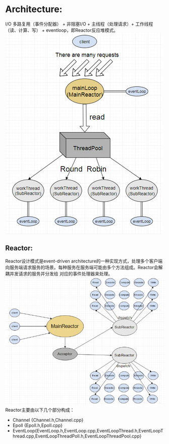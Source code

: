 # Architecture:
I/O 多路复用（事件分配器） + 非阻塞I/O + 主线程（处理请求）+ 工作线程（读、计算、写） + eventloop，即Reactor反应堆模式。
![Architecture](./images/Architecture.png)

## Reactor:
Reactor设计模式是event-driven architecture的一种实现方式，处理多个客户端向服务端请求服务的场景。每种服务在服务端可能由多个方法组成。Reactor会解耦并发请求的服务并分发给
对应的事件处理器来处理。
![Reactor](./images/Reactor.png)
Reactor主要由以下几个部分构成：

- Channel {Channel.h,Channel.cpp}
- Epoll {Epoll.h,Epoll.cpp}
- EventLoop{EventLoop.h,EventLoop.cpp,EventLoopThread.h,EventLoopThread.cpp,EventLoopThreadPoll.h,EventLoopThreadPool.cpp}


